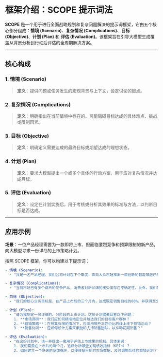 # 框架介绍：SCOPE 提示词法

**SCOPE** 是一个用于进行全面战略规划和复杂问题解决的提示词框架，它由五个核心部分组成：**情境 (Scenario)**、**复杂情况 (Complications)**、**目标 (Objective)**、**计划 (Plan)** 和 **评估 (Evaluation)**。该框架旨在引导大模型生成覆盖从背景分析到行动后评估的全周期解决方案。

---

## 核心构成

### 1. 情境 (Scenario)
> **定义**：提供问题或任务发生的宏观背景与上下文，设定讨论的起点。

### 2. 复杂情况 (Complications)
> **定义**：明确指出在当前情境中存在的、可能阻碍目标达成的具体难点、挑战或限制因素。

### 3. 目标 (Objective)
> **定义**：明确定义需要达成的最终目标或期望达成的理想状态。

### 4. 计划 (Plan)
> **定义**：要求大模型提出一个或多个具体的行动方案，用于应对复杂情况并达成目标。

### 5. 评估 (Evaluation)
> **定义**：设定在计划实施后，用于考核或分析其效果的标准与方法，以判断目标是否达成。

---

## 应用示例

**场景**：一位产品经理需要为一款即将上市、但面临激烈竞争和预算限制的新产品，向大模型寻求一份详尽的上市策略计划。

按照 SCOPE 框架，你可以构建以下提示词：

```yaml
- 情境 (Scenario): 
  - "我是一名产品经理，我们公司计划在下个季度，面向大众市场推出一款创新的智能家居产品。"

- 复杂情况 (Complications): 
  - "当前市场已有多个成熟的竞争产品，消费者对新品牌的接受度存在不确定性。此外，我们的初期营销预算非常有限。"

- 目标 (Objective): 
  - "我们的核心业务目标是，在产品上市后的三个月内，达成既定销售目标的80%，并获得至少1000条真实的用户好评。"

- 计划 (Plan): 
  - "请为我制定一份详细的、分阶段的上市计划。这份计划需要回答以下问题：
    1. **市场调研**：我们应如何精准地定位并触达我们的目标客户群体？
    2. **营销策略**：在预算有限的情况下，应采用哪些高性价比的线上线下营销活动？
    3. **销售协同**：应如何设计方案来激励和支持销售团队，以推动初期销售？"

- 评估 (Evaluation): 
  - "在这份计划中，请一并提出一套用于评估上市效果的机制。具体来说：
    1. 我们需要在上市后的每个月，追踪分析哪些关键绩效指标（KPIs）？
    2. 如何建立一个快速的反馈循环，以便根据早期的市场数据，及时调整后续的营销计划？"
